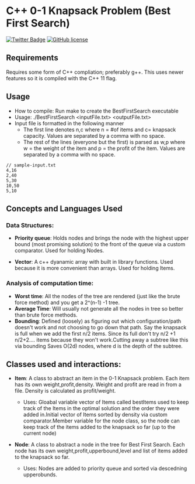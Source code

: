 # C++ 0-1 Knapsack Problem (Best First Search)

[![Twitter Badge](https://img.shields.io/badge/chat-twitter-blue.svg)](https://twitter.com/ArrayLikeObj)
[![GitHub license](https://img.shields.io/github/license/ethanny2/knapsack-alogorithm-cpp)](https://github.com/ethanny2/knapsack-alogorithm-cpp)
## Requirements
Requires some form of C++ compliation; preferably g++.
This uses newer features so it is compiled with the C++ 11 flag.

## Usage
+ How to compile: Run make to create the BestFirstSearch executable
+ Usage: ./BestFirstSearch <inputFile.txt> <outputFile.txt>
+ Input file is formatted in the following manner
  + The first line denotes n,c where n = #of items and c= knapsack capacity. Values are separated by a comma with no space.
  + The rest of the lines (everyone but the first) is parsed as w,p where w = the weight of the item and p = the profit of the item. Values are separated by a comma with no space.
```
// sample-input.txt
4,16    
2,40
5,30
10,50
5,10
```
## Concepts and Languages Used
### Data Structures: 
+ **Priority queue**: Holds nodes and brings the node with the highest upper bound (most promising solution) to the front of the queue via a custom
comparator. Used for holding Nodes.

+ **Vector**: A c++ dyanamic array with built in library functions. Used because it is more convenient than arrays. Used for holding Items.

### Analysis of computation time:
+ **Worst time**: All the nodes of the tree are rendered (just like the brute force method) and you get a 2^(n-1) -1 tree.
+ **Average Time**: Will usually not generate all the nodes in tree so better than brute force methods. 
+ **Bounding**:  Defined (loosely) as  figuring out which configuration/path doesn't work and not choosing to go down that path. Say the knapsack is
full when we add the first n/2 items. Since its full don't try n/2 +1 n/2+2.... items because they won't work.Cutting away a subtree like this via
bounding Saves O(2d)  nodes, where d is the depth of the subtree.
	
## Classes used and interactions:
+ **Item**: A class to abstract an item in the 0-1 Knapsack problem. Each item has its own weight,profit,density. Weight and profit are read in from
a file. Density is calculated as profit/weight. 
	+ Uses: Gloabal variable vector of Items called bestItems used to keep track of the Items in the optimal solution and the order they were added in.Initial vector of Items sorted by density via custom comparator.Member variable for the node class, so the node can keep track of the items added to the knapsack so far (up to the current node)
  
+ **Node**: A class to abstract a node in the tree for Best First Search. Each node has its own weight,profit,upperbound,level and list of items added to the
knapsack so far.	
	+ Uses: Nodes are added to priority queue and sorted via descedning upperobunds.
		





	

